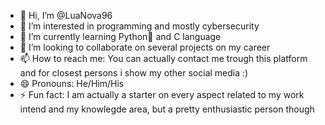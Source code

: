 - 👋 Hi, I’m @LuaNova96
- 👀 I’m interested in programming and mostly cybersecurity
- 🌱 I’m currently learning Python🐍 and C language
- 💞️ I’m looking to collaborate on several projects on my career
- 📫 How to reach me: You can actually contact me trough this platform and for closest persons i show my other social media :)
- 😄 Pronouns: He/Him/His
- ⚡ Fun fact: I am actually a starter on every aspect related to my work intend and my knowlegde area, but a pretty enthusiastic person though

<!---
LuaNova96/LuaNova96 is a ✨ special ✨ repository because its `README.md` (this file) appears on your GitHub profile.
You can click the Preview link to take a look at your changes.
--->
